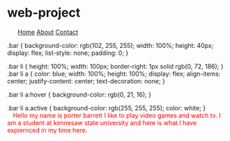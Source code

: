 # web-project
<head>
<title>My web page projet/about</title>
  
</head>
<body>
<span class="container">
  <nav>
  <ul class="bar">
    <a href="#"class="active">Home</a></li>
    <a href="#"class="active">About</a></li>
    <a href="#" class="active">Contact</a></li>
  </ul>
  </nav>
</span>
  .bar {
  background-color: rgb(102, 255, 255);
  width: 100%;
  height: 40px;
  display: flex;
  list-style: none;
  padding: 0;
}

.bar li {
  height: 100%;
  width: 100px;
  border-right: 1px solid rgb(0, 72, 186);
}
.bar li a {
  color: blue;
  width: 100%;
  height: 100%;
  display: flex;
  align-items: center;
  justify-content: center;
  text-decoration: none;
}

.bar li a:hover {
  background-color: rgb(0, 21, 16);
}

.bar li a.active {
  background-color: rgb(255, 255, 255);
  color: white;
}
<p1 style="color : red; font size: 15px; padding:8;margin:5">
Hello my name is porter barrett I like to play video games and watch tv. I am a student at kennesaw state university and here is what I have expiernced in my time here.
</p1>


</body>
